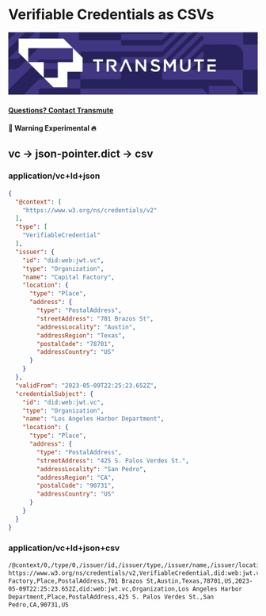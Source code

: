 # Verifiable Credentials as CSVs

[<img src="./transmute-banner.png" />](https://transmute.industries)

#### [Questions? Contact Transmute](https://transmute.typeform.com/to/RshfIw?typeform-source=vc-ld-json-pointer-csv)

#### 🚧 Warning Experimental 🔥

## vc -> json-pointer.dict -> csv

### application/vc+ld+json

```json
{
  "@context": [
    "https://www.w3.org/ns/credentials/v2"
  ],
  "type": [
    "VerifiableCredential"
  ],
  "issuer": {
    "id": "did:web:jwt.vc",
    "type": "Organization",
    "name": "Capital Factory",
    "location": {
      "type": "Place",
      "address": {
        "type": "PostalAddress",
        "streetAddress": "701 Brazos St",
        "addressLocality": "Austin",
        "addressRegion": "Texas",
        "postalCode": "78701",
        "addressCountry": "US"
      }
    }
  },
  "validFrom": "2023-05-09T22:25:23.652Z",
  "credentialSubject": {
    "id": "did:web:jwt.vc",
    "type": "Organization",
    "name": "Los Angeles Harbor Department",
    "location": {
      "type": "Place",
      "address": {
        "type": "PostalAddress",
        "streetAddress": "425 S. Palos Verdes St.",
        "addressLocality": "San Pedro",
        "addressRegion": "CA",
        "postalCode": "90731",
        "addressCountry": "US"
      }
    }
  }
}
```



### application/vc+ld+json+csv

```csv
/@context/0,/type/0,/issuer/id,/issuer/type,/issuer/name,/issuer/location/type,/issuer/location/address/type,/issuer/location/address/streetAddress,/issuer/location/address/addressLocality,/issuer/location/address/addressRegion,/issuer/location/address/postalCode,/issuer/location/address/addressCountry,/validFrom,/credentialSubject/id,/credentialSubject/type,/credentialSubject/name,/credentialSubject/location/type,/credentialSubject/location/address/type,/credentialSubject/location/address/streetAddress,/credentialSubject/location/address/addressLocality,/credentialSubject/location/address/addressRegion,/credentialSubject/location/address/postalCode,/credentialSubject/location/address/addressCountry
https://www.w3.org/ns/credentials/v2,VerifiableCredential,did:web:jwt.vc,Organization,Capital Factory,Place,PostalAddress,701 Brazos St,Austin,Texas,78701,US,2023-05-09T22:25:23.652Z,did:web:jwt.vc,Organization,Los Angeles Harbor Department,Place,PostalAddress,425 S. Palos Verdes St.,San Pedro,CA,90731,US
```